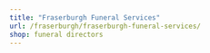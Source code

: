 ```yaml
---
title: "Fraserburgh Funeral Services"
url: /fraserburgh/fraserburgh-funeral-services/
shop: funeral directors
---
```

